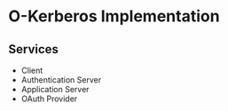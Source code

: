 # O-Kerberos Implementation

## Services

- Client
- Authentication Server
- Application Server
- OAuth Provider
